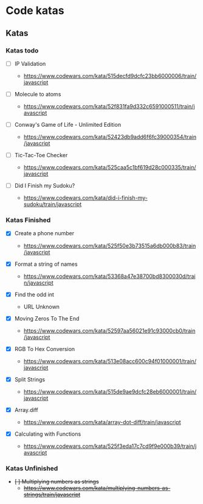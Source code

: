 # Code katas

## Katas

### Katas todo
- [ ] IP Validation
  - https://www.codewars.com/kata/515decfd9dcfc23bb6000006/train/javascript

- [ ] Molecule to atoms
  - https://www.codewars.com/kata/52f831fa9d332c6591000511/train/javascript

- [ ] Conway's Game of Life - Unlimited Edition
  - https://www.codewars.com/kata/52423db9add6f6fc39000354/train/javascript

- [ ] Tic-Tac-Toe Checker
  - https://www.codewars.com/kata/525caa5c1bf619d28c000335/train/javascript

- [ ] Did I Finish my Sudoku?
  - https://www.codewars.com/kata/did-i-finish-my-sudoku/train/javascript

### Katas Finished
- [x] Create a phone number
  - https://www.codewars.com/kata/525f50e3b73515a6db000b83/train/javascript

- [x] Format a string of names
  - https://www.codewars.com/kata/53368a47e38700bd8300030d/train/javascript

- [x] Find the odd int
  - URL Unknown

- [x] Moving Zeros To The End
  - https://www.codewars.com/kata/52597aa56021e91c93000cb0/train/javascript

- [x] RGB To Hex Conversion
  - https://www.codewars.com/kata/513e08acc600c94f01000001/train/javascript

- [x] Split Strings
  - https://www.codewars.com/kata/515de9ae9dcfc28eb6000001/train/javascript

- [x] Array.diff
  - https://www.codewars.com/kata/array-dot-diff/train/javascript

- [x] Calculating with Functions
  - https://www.codewars.com/kata/525f3eda17c7cd9f9e000b39/train/javascript

### Katas Unfinished
- <del>[ ] Multiplying numbers as strings</del>
  - <del>https://www.codewars.com/kata/multiplying-numbers-as-strings/train/javascript</del>




